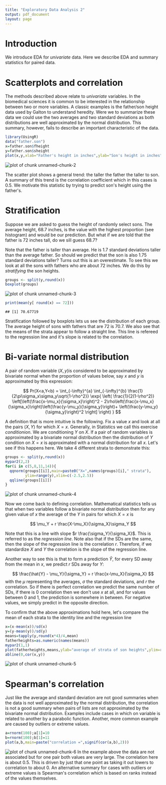 ```yaml
---
title: "Exploratory Data Analysis 2"
output: pdf_document
layout: page
---
```





# Introduction 

We introduce EDA for _univariate_ data. Here we describe EDA and summary statistics for paired data. 

<a name="scatterplots"></a>
# Scatterplots and correlation
The methods described above relate to _univariate_ variables. In the biomedical sciences it is common to be interested in the relationship between two or more variables. A classic examples is the father/son height data used by Galton to understand heredity. Were we to summarize these data we could use the two averages and two standard deviations as both distributions are well approximated by the normal distribution. This summary, however, fails to describe an important characteristic of the data.


```r
library(UsingR)
data("father.son")
x=father.son$fheight
y=father.son$sheight
plot(x,y,xlab="Father's height in inches",ylab="Son's height in inches",main=paste("correlation =",signif(cor(x,y),2)))
```

![plot of chunk unnamed-chunk-2](figure/exploratory_data_analysis_2-unnamed-chunk-2-1.png) 

The scatter plot shows a general trend: the taller the father the taller to son. A summary of this trend is the correlation coefficient which in this cases is 0.5. We motivate this statistic by trying to predict son's height using the father's. 

# Stratification
Suppose we are asked to guess the height of randomly select sons. The average height, 68.7 inches, is the value with the highest proportion (see histogram) and would be our prediction. But what if we are told that the father is 72 inches tall, do we sill guess 68.7?

Note that the father is taller than average. He is 1.7 standard deviations taller than the average father. So should we predict that the son is also 1.75 standard deviations taller? Turns out this is an overestimate. To see this we look at all the sons with fathers who are about 72 inches. We do this by _stratifying_ the son heights.

```r
groups <- split(y,round(x)) 
boxplot(groups)
```

![plot of chunk unnamed-chunk-3](figure/exploratory_data_analysis_2-unnamed-chunk-3-1.png) 

```r
print(mean(y[ round(x) == 72]))
```

```
## [1] 70.67719
```
Stratification followed by boxplots lets us see the distribution of each group. The average height of sons with fathers that are 72 is 70.7. We also see that the means of the strata appear to follow a straight line. This line is refereed to the regression line and it's slope is related to the correlation. 

# Bi-variate normal distribution

A pair of random variable $(X,y)$is considered to be approximated by bivariate normal when the proportion of values below, say $x$ and $y$ is approximated by this expression:

$$ Pr(X<a,Y<b) = \int_{-\infty}^{a} \int_{-\infty}^{b} \frac{1}{2\pi\sigma_x\sigma_y\sqrt{1-\rho^2}}
\exp{ \left(
\frac{1}{2(1-\rho^2)}
\left[\left(\frac{x-\mu_x}{\sigma_x}\right)^2 -  
2\rho\left(\frac{x-\mu_x}{\sigma_x}\right)\left(\frac{y-\mu_y}{\sigma_y}\right)+
\left(\frac{y-\mu_y}{\sigma_y}\right)^2
\right]
\right)
}
$$

A definition that is more intuitive is the following. Fix a value $x$ and look at all the pairs $(X,Y)$ for which $X=x$. Generally, in Statistics we call this exercise _conditionion_. We are conditioning $Y$ on $X$. If a pair of random variables is approximated by a bivariate normal distribution then the distribution of $Y$ condition on $X=x$ is approximated with a normal distribution for all $x$. Let's see if this happens here. We take 4 different strata to demonstrate this:


```r
groups <- split(y,round(x)) 
mypar2(2,2)
for(i in c(5,8,11,14)){
  qqnorm(groups[[i]],main=paste0("X=",names(groups)[i]," strata"),
         ylim=range(y),xlim=c(-2.5,2.5))
  qqline(groups[[i]])
}
```

![plot of chunk unnamed-chunk-4](figure/exploratory_data_analysis_2-unnamed-chunk-4-1.png) 


Now we come back to defining correlation. Mathematical statistics tells us that when two variables follow a bivariate normal distribution then for any given value of $x$ the average of the $Y$ in pairs for which $X=x$ is

$$ 
\mu_Y +  r \frac{X-\mu_X}{\sigma_X}\sigma_Y
$$

Note that this is a line with slope $r \frac{\sigma_Y}{\sigma_X}$. This is referred to as the _regression line_. Note also that if the SDs are the same, then the slope of the regression line is the correlation $r$. Therefore, if we standardize $X$ and $Y$ the correlation is the slope of the regression line.

Another way to see this is that to form a prediction $\hat{Y}$, for every SD away from the mean in $x$, we predict $r$ SDs away for $Y$: 

$$
\frac{\hat{Y} - \mu_Y}{\sigma_Y} = r \frac{x-\mu_X}{\sigma_X}
$$
with the $\mu$ representing the averages, $\sigma$ the standard deviations, and $r$ the correlation. So if there is perfect correlation we predict the same number of SDs, if there is 0 correlation then we don't use $x$ at all, and for values between 0 and 1, the prediction is somewhere in between. For negative values, we simply predict in the opposite direction.


To confirm that the above approximations hold here, let's compare the mean of each strata to the identity line and the regression line


```r
x=(x-mean(x))/sd(x)
y=(y-mean(y))/sd(y)
means=tapply(y,round(x*4)/4,mean)
fatherheights=as.numeric(names(means))
mypar2(1,1)
plot(fatherheights,means,ylab="average of strata of son heights",ylim=range(fatherheights))
abline(0,cor(x,y))
```

![plot of chunk unnamed-chunk-5](figure/exploratory_data_analysis_2-unnamed-chunk-5-1.png) 

# Spearman's correlation
Just like the average and standard deviation are not good summaries when the data is not well approximated by the normal distribution, the correlation is not a good summary when pairs of lists are not approximated by the bivariate normal distribution. Examples include cases in which on variable is related to another by a parabolic function. Another, more common example are caused by outliers or extreme values.


```r
a=rnorm(100);a[1]=10
b=rnorm(100);b[1]=11
plot(a,b,main=paste("correlation =",signif(cor(a,b),2)))
```

![plot of chunk unnamed-chunk-6](figure/exploratory_data_analysis_2-unnamed-chunk-6-1.png) 
In the example above the data are not associated but for one pair both values are very large. The correlation here is about 0.5. This is driven by just that one point as taking it out lowers to correlation to about 0. An alternative summary for cases with outliers or extreme values is Spearman's correlation which is based on ranks instead of the values themselves. 


